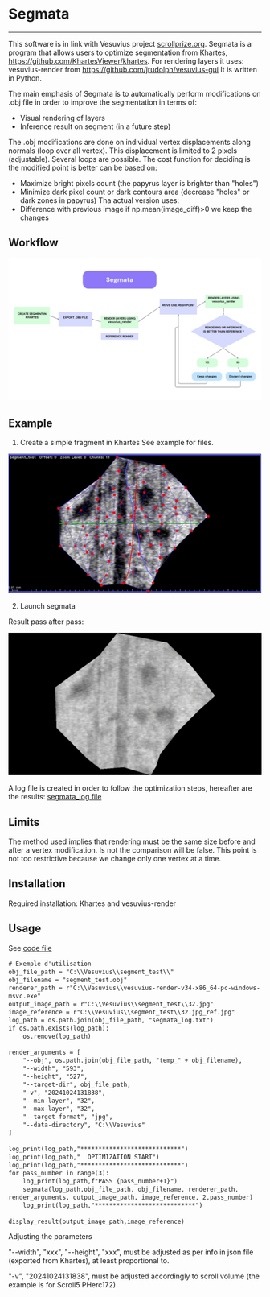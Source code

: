 # Segmata
------------------------
This software is in link with Vesuvius project [scrollprize.org](https://scrollprize.org/).
Segmata is a program that allows users to optimize segmentation from Khartes, https://github.com/KhartesViewer/khartes.
For rendering layers it uses: vesuvius-render from https://github.com/jrudolph/vesuvius-gui
It is written in Python.

The main emphasis of Segmata is to automatically perform modifications on .obj file in order to improve the segmentation in terms of:
- Visual rendering of layers
- Inference result on segment (in a future step)

The .obj modifications are done on individual vertex displacements along normals (loop over all vertex). This displacement is limited to 2 pixels (adjustable).
Several loops are possible.
The cost function for deciding is the modified point is better can be based on:
- Maximize bright pixels count (the papyrus layer is brighter than "holes")
- Minimize dark pixel count or dark contours area (decrease "holes" or dark zones in papyrus)
Tha actual version uses:
- Difference with previous image if np.mean(image_diff)>0 we keep the changes

## Workflow

![workflow](images/segmata_workflow.jpg)


## Example
1. Create a simple fragment in Khartes
See example for files.

![khartes](example/khartes_view.jpg)

2. Launch segmata

Result pass after pass:

![process](example/segment_test_improvment.gif)

A log file is created in order to follow the optimization steps, hereafter are the results:
[segmata_log file](example/segmata_log.txt)

## Limits

The method used implies that rendering must be the same size before and after a vertex modification.
Is not the comparison will be false.
This point is not too restrictive because we change only one vertex at a time.


## Installation

Required installation: Khartes and vesuvius-render

## Usage
See [code file](code/optimizer_4.py)
```
# Exemple d'utilisation
obj_file_path = "C:\\Vesuvius\\segment_test\\"
obj_filename = "segment_test.obj"
renderer_path = r"C:\\Vesuvius\\vesuvius-render-v34-x86_64-pc-windows-msvc.exe"
output_image_path = r"C:\\Vesuvius\\segment_test\\32.jpg"
image_reference = r"C:\\Vesuvius\\segment_test\\32.jpg_ref.jpg"
log_path = os.path.join(obj_file_path, "segmata_log.txt")
if os.path.exists(log_path):
    os.remove(log_path)

render_arguments = [
    "--obj", os.path.join(obj_file_path, "temp_" + obj_filename),
    "--width", "593",
    "--height", "527",
    "--target-dir", obj_file_path,
    "-v", "20241024131838",
    "--min-layer", "32",
    "--max-layer", "32",
    "--target-format", "jpg",
    "--data-directory", "C:\\Vesuvius"
]

log_print(log_path,"****************************")
log_print(log_path,"  OPTIMIZATION START")
log_print(log_path,"****************************")
for pass_number in range(3):
    log_print(log_path,f"PASS {pass_number+1}")
    segmata(log_path,obj_file_path, obj_filename, renderer_path, render_arguments, output_image_path, image_reference, 2,pass_number)
    log_print(log_path,"****************************")

display_result(output_image_path,image_reference)
```

Adjusting the parameters

"--width", "xxx", "--height", "xxx", must be adjusted as per info in json file (exported from Khartes), at least proportional to.

"-v", "20241024131838", must be adjusted accordingly to scroll volume (the example is for Scroll5 PHerc172)
